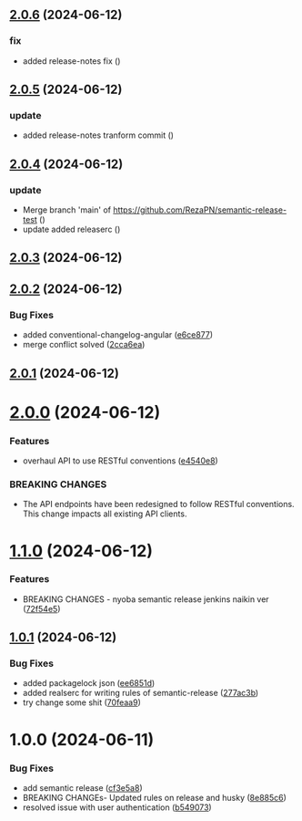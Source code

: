 ## [2.0.6](https://github.com/RezaPN/semantic-release-test/compare/v2.0.5...v2.0.6) (2024-06-12)


### fix

* added release-notes fix ([](https://github.com/RezaPN/semantic-release-test/commit/d083198a19cdd0bbb0cd68bcd3619066d1d44bbc))

## [2.0.5](https://github.com/RezaPN/semantic-release-test/compare/v2.0.4...v2.0.5) (2024-06-12)


### update

* added release-notes tranform commit ([](https://github.com/RezaPN/semantic-release-test/commit/69cf3634f63aea21f4f0788371e4b5ce2b53d720))

## [2.0.4](https://github.com/RezaPN/semantic-release-test/compare/v2.0.3...v2.0.4) (2024-06-12)


### update

* Merge branch 'main' of https://github.com/RezaPN/semantic-release-test ([](https://github.com/RezaPN/semantic-release-test/commit/770bba9de6baab69411794aeef4d3b4773c19cca))
* update added releaserc ([](https://github.com/RezaPN/semantic-release-test/commit/79c1642c62508fc1c44f3855269b684cc172cc27))

## [2.0.3](https://github.com/RezaPN/semantic-release-test/compare/v2.0.2...v2.0.3) (2024-06-12)

## [2.0.2](https://github.com/RezaPN/semantic-release-test/compare/v2.0.1...v2.0.2) (2024-06-12)


### Bug Fixes

* added conventional-changelog-angular ([e6ce877](https://github.com/RezaPN/semantic-release-test/commit/e6ce877a9e06b7e7f090d7a92303c68d50ce1663))
* merge conflict solved ([2cca6ea](https://github.com/RezaPN/semantic-release-test/commit/2cca6ea5df640e2f838650a050dc6242e8b11b1f))

## [2.0.1](https://github.com/RezaPN/semantic-release-test/compare/v2.0.0...v2.0.1) (2024-06-12)

# [2.0.0](https://github.com/RezaPN/semantic-release-test/compare/v1.1.0...v2.0.0) (2024-06-12)


### Features

* overhaul API to use RESTful conventions ([e4540e8](https://github.com/RezaPN/semantic-release-test/commit/e4540e8d1e8d250cb3267f02d8e02d982b3f6410))


### BREAKING CHANGES

* The API endpoints have been redesigned to follow RESTful conventions. This change impacts all existing API clients.

# [1.1.0](https://github.com/RezaPN/semantic-release-test/compare/v1.0.1...v1.1.0) (2024-06-12)


### Features

* BREAKING CHANGES - nyoba semantic release jenkins naikin ver ([72f54e5](https://github.com/RezaPN/semantic-release-test/commit/72f54e5213034fe86b4815141d0d03b8e81fc96d))

## [1.0.1](https://github.com/RezaPN/semantic-release-test/compare/v1.0.0...v1.0.1) (2024-06-12)


### Bug Fixes

* added packagelock json ([ee6851d](https://github.com/RezaPN/semantic-release-test/commit/ee6851d5fa56dba39440c9c9e26f66d7839dcf37))
* added realserc for writing rules of semantic-release ([277ac3b](https://github.com/RezaPN/semantic-release-test/commit/277ac3b32df5aa0a73d4bea4a5d001bd245cb4ca))
* try change some shit ([70feaa9](https://github.com/RezaPN/semantic-release-test/commit/70feaa990a52d89c1699e3ef42a132916849ac57))

# 1.0.0 (2024-06-11)


### Bug Fixes

* add semantic release ([cf3e5a8](https://github.com/RezaPN/semantic-release-test/commit/cf3e5a89e8fa379a6c25b6d4c49a77e79ff7c7da))
* BREAKING CHANGEs- Updated rules on release and husky ([8e885c6](https://github.com/RezaPN/semantic-release-test/commit/8e885c66462a3e491889ac0c646d82f40658dd5a))
* resolved issue with user authentication ([b549073](https://github.com/RezaPN/semantic-release-test/commit/b549073def05fa2d100cf15644e3da0725f754aa))
